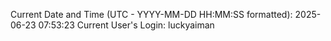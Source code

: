 Current Date and Time (UTC - YYYY-MM-DD HH:MM:SS formatted): 2025-06-23 07:53:23
Current User's Login: luckyaiman
